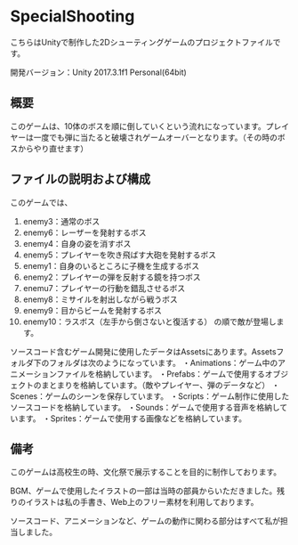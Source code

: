 # SpecialShooting
こちらはUnityで制作した2Dシューティングゲームのプロジェクトファイルです。

開発バージョン：Unity 2017.3.1f1 Personal(64bit)

## 概要
このゲームは、10体のボスを順に倒していくという流れになっています。プレイヤーは一度でも弾に当たると破壊されゲームオーバーとなります。（その時のボスからやり直せます）

## ファイルの説明および構成
このゲームでは、
1. enemy3：通常のボス
2. enemy6：レーザーを発射するボス
3. enemy4：自身の姿を消すボス
4. enemy5：プレイヤーを吹き飛ばす大砲を発射するボス
5. enemy1：自身のいるところに子機を生成するボス
6. enemy2：プレイヤーの弾を反射する鏡を持つボス
7. enemu7：プレイヤーの行動を錯乱させるボス
8. enemy8：ミサイルを射出しながら戦うボス
9. enemy9：目からビームを発射するボス
10. enemy10：ラスボス（左手から倒さないと復活する）
の順で敵が登場します。

ソースコード含むゲーム開発に使用したデータはAssetsにあります。Assetsフォルダ下のフォルダは次のようになっています。
・Animations：ゲーム中のアニメーションファイルを格納しています。
・Prefabs：ゲームで使用するオブジェクトのまとまりを格納しています。（敵やプレイヤー、弾のデータなど）
・Scenes：ゲームのシーンを保存しています。
・Scripts：ゲーム制作に使用したソースコードを格納しています。
・Sounds：ゲームで使用する音声を格納しています。
・Sprites：ゲームで使用する画像などを格納しています。

## 備考
このゲームは高校生の時、文化祭で展示することを目的に制作しております。

BGM、ゲームで使用したイラストの一部は当時の部員からいただきました。残りのイラストは私の手書き、Web上のフリー素材を利用しております。

ソースコード、アニメーションなど、ゲームの動作に関わる部分はすべて私が担当しました。
